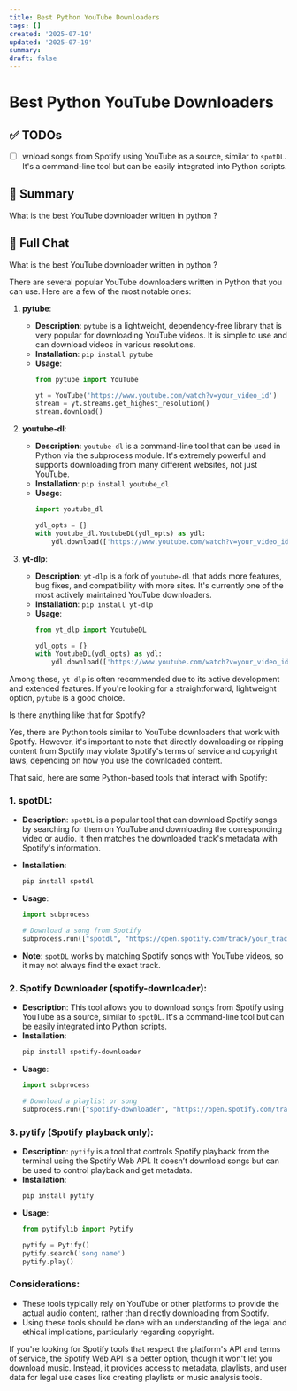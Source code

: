 ```yaml
---
title: Best Python YouTube Downloaders
tags: []
created: '2025-07-19'
updated: '2025-07-19'
summary:
draft: false
---
```


# Best Python YouTube Downloaders

## ✅ TODOs
- [ ] wnload songs from Spotify using YouTube as a source, similar to `spotDL`. It's a command-line tool but can be easily integrated into Python scripts.

## 📌 Summary
What is the best YouTube downloader written in python ?

## 🧠 Full Chat


What is the best YouTube downloader written in python ?



There are several popular YouTube downloaders written in Python that you can use. Here are a few of the most notable ones:

1. **pytube**:
   - **Description**: `pytube` is a lightweight, dependency-free library that is very popular for downloading YouTube videos. It is simple to use and can download videos in various resolutions.
   - **Installation**: `pip install pytube`
   - **Usage**:
     ```python
     from pytube import YouTube

     yt = YouTube('https://www.youtube.com/watch?v=your_video_id')
     stream = yt.streams.get_highest_resolution()
     stream.download()
     ```

2. **youtube-dl**:
   - **Description**: `youtube-dl` is a command-line tool that can be used in Python via the subprocess module. It's extremely powerful and supports downloading from many different websites, not just YouTube.
   - **Installation**: `pip install youtube_dl`
   - **Usage**:
     ```python
     import youtube_dl

     ydl_opts = {}
     with youtube_dl.YoutubeDL(ydl_opts) as ydl:
         ydl.download(['https://www.youtube.com/watch?v=your_video_id'])
     ```

3. **yt-dlp**:
   - **Description**: `yt-dlp` is a fork of `youtube-dl` that adds more features, bug fixes, and compatibility with more sites. It's currently one of the most actively maintained YouTube downloaders.
   - **Installation**: `pip install yt-dlp`
   - **Usage**:
     ```python
     from yt_dlp import YoutubeDL

     ydl_opts = {}
     with YoutubeDL(ydl_opts) as ydl:
         ydl.download(['https://www.youtube.com/watch?v=your_video_id'])
     ```

Among these, `yt-dlp` is often recommended due to its active development and extended features. If you're looking for a straightforward, lightweight option, `pytube` is a good choice.

Is there anything like that for Spotify?

Yes, there are Python tools similar to YouTube downloaders that work with Spotify. However, it's important to note that directly downloading or ripping content from Spotify may violate Spotify's terms of service and copyright laws, depending on how you use the downloaded content.

That said, here are some Python-based tools that interact with Spotify:

### 1. **spotDL**:
   - **Description**: `spotDL` is a popular tool that can download Spotify songs by searching for them on YouTube and downloading the corresponding video or audio. It then matches the downloaded track's metadata with Spotify's information.
   - **Installation**: 
     ```bash
     pip install spotdl
     ```
   - **Usage**:
     ```python
     import subprocess

     # Download a song from Spotify
     subprocess.run(["spotdl", "https://open.spotify.com/track/your_track_id"])
     ```

   - **Note**: `spotDL` works by matching Spotify songs with YouTube videos, so it may not always find the exact track.

### 2. **Spotify Downloader (spotify-downloader)**:
   - **Description**: This tool allows you to download songs from Spotify using YouTube as a source, similar to `spotDL`. It's a command-line tool but can be easily integrated into Python scripts.
   - **Installation**:
     ```bash
     pip install spotify-downloader
     ```
   - **Usage**:
     ```python
     import subprocess

     # Download a playlist or song
     subprocess.run(["spotify-downloader", "https://open.spotify.com/track/your_track_id_or_playlist"])
     ```

### 3. **pytify** (Spotify playback only):
   - **Description**: `pytify` is a tool that controls Spotify playback from the terminal using the Spotify Web API. It doesn’t download songs but can be used to control playback and get metadata.
   - **Installation**:
     ```bash
     pip install pytify
     ```
   - **Usage**:
     ```python
     from pytifylib import Pytify

     pytify = Pytify()
     pytify.search('song name')
     pytify.play()
     ```

### Considerations:
- These tools typically rely on YouTube or other platforms to provide the actual audio content, rather than directly downloading from Spotify.
- Using these tools should be done with an understanding of the legal and ethical implications, particularly regarding copyright.

If you're looking for Spotify tools that respect the platform's API and terms of service, the Spotify Web API is a better option, though it won't let you download music. Instead, it provides access to metadata, playlists, and user data for legal use cases like creating playlists or music analysis tools.